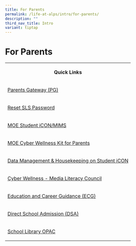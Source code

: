 ```yaml
---
title: For Parents
permalink: /life-at-alps/intro/for-parents/
description: ""
third_nav_title: Intro
variant: tiptap
---
```

<h1><strong>For Parents</strong></h1>
<table style="minWidth: 25px">
<colgroup>
<col>
</colgroup>
<tbody>
<tr>
<th rowspan="1" colspan="1">
<p>Quick Links</p>
</th>
</tr>
<tr>
<td rowspan="1" colspan="1">
<p><a href="https://pg.moe.edu.sg/" rel="noopener noreferrer nofollow" target="_blank">Parents Gateway (PG)</a>
</p>
</td>
</tr>
<tr>
<td rowspan="1" colspan="1">
<p><a href="https://sites.google.com/moe.edu.sg/alps/home" rel="noopener noreferrer nofollow" target="_blank">Reset SLS Password</a>
</p>
</td>
</tr>
<tr>
<td rowspan="1" colspan="1">
<p><a href="/files/ALPS%20FAQs%20on%20Student%20iCON%20updated%20March%202023%20.pdf" rel="noopener noreferrer nofollow" target="_blank">MOE Student iCON/MIMS</a>
</p>
</td>
</tr>
<tr>
<td rowspan="1" colspan="1">
<p><a href="/files/cyber-wellness-for-your-child.pdf" rel="noopener noreferrer nofollow" target="_blank">MOE Cyber Wellness Kit for Parents</a>
</p>
</td>
</tr>
<tr>
<td rowspan="1" colspan="1">
<p><a href="/files/For_Primary_School_Student__Data_Management_Electronic_Poster_for_Student_iCON.pdf" rel="noopener noreferrer nofollow" target="_blank">Data Management &amp; Housekeeping on Student iCON</a>
</p>
</td>
</tr>
<tr>
<td rowspan="1" colspan="1">
<p><a href="https://www.digitalforlife.gov.sg/Learn/Resources/All-Resources?profile=profile0&amp;topic=all&amp;type=all&amp;page=1" rel="noopener noreferrer nofollow" target="_blank">Cyber Wellness - Media Literacy Council</a>
</p>
</td>
</tr>
<tr>
<td rowspan="1" colspan="1">
<p><a href="https://www.myskillsfuture.gov.sg/content/student/en/primary.html" rel="noopener noreferrer nofollow" target="_blank">Education and Career Guidance (ECG)</a>
</p>
</td>
</tr>
<tr>
<td rowspan="1" colspan="1">
<p><a href="https://www.moe.gov.sg/secondary/dsa" rel="noopener noreferrer nofollow" target="_blank">Direct School Admission (DSA)</a>
</p>
</td>
</tr>
<tr>
<td rowspan="1" colspan="1">
<p><a href="https://schoolibrary.moe.edu.sg/alexandrapri/cgi-bin/spydus.exe/MSGTRN/WPAC/HOME" rel="noopener noreferrer nofollow" target="_blank">School Library OPAC</a>
</p>
</td>
</tr>
</tbody>
</table>
<p></p>